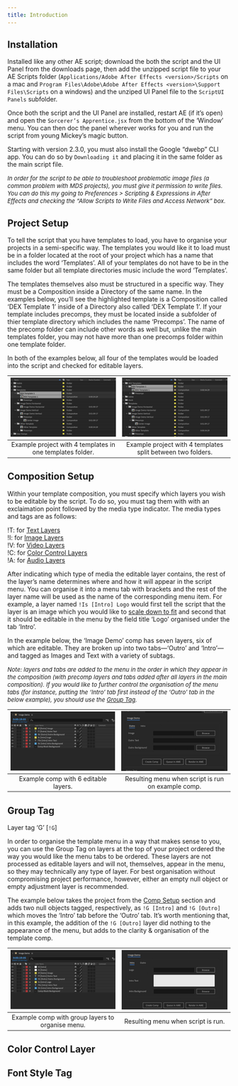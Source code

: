 ```yaml
---
title: Introduction
---
```

## Installation
Installed like any other AE script; download the both the script and the UI Panel from the downloads page, then add the unzipped script file to your AE Scripts folder (`Applications⁩/Adobe After Effects <version>⁩/Scripts` on a mac and `Program Files\Adobe\Adobe After Effects <version>\Support Files\Scripts` on a windows) and the unziped UI Panel file to the `ScriptUI Panels` subfolder.

Once both the script and the UI Panel are installed, restart AE (if it’s open) and open the `Sorcerer’s Apprentice.jsx` from the bottom of the ‘Window’ menu. You can then doc the panel wherever works for you and run the script from young Mickey’s magic button.

Starting with version 2.3.0, you must also install the Google “dwebp” CLI app. You can do so by `Downloading it` and placing it in the same folder as the main script file.

_<font size="2">In order for the script to be able to troubleshoot problematic image files (a common problem with MDS projects), you must give it permission to write files. You can do this my going to Preferences > Scripting & Expressions in After Effects and checking the “Allow Scripts to Write Files and Access Network” box.</font>_

## Project Setup
To tell the script that you have templates to load, you have to organise your projects in a semi-specific way. The templates you would like it to load must be in a folder located at the root of your project which has a name that includes the word ‘Templates’. All of your templates do not have to be in the same folder but all template directories music include the word ‘Templates’.

The templates themselves also must be structured in a specific way. They must be a Composition inside a Directory of the same name. In the examples below, you’ll see the highlighted template is a Composition called ‘DEX Template 1’ inside of a Directory also called ‘DEX Template 1’. If your template includes precomps, they must be located inside a subfolder of thier template directory which includes the name ‘Precomps’. The name of the precomp folder can include other words as well but, unlike the main templates folder, you may not have more than one precomps folder within one template folder.

In both of the examples below, all four of the templates would be loaded into the script and checked for editable layers.

![](../images/projectsetup.jpg)  |  ![](../images/projectsetup2.jpg) 
:-------------------------:|:-------------------------:
Example project with 4 templates in one templates folder. | Example project with 4 templates split between two folders.

## Composition Setup
Within your template composition, you must specify which layers you wish to be editable by the script. To do so, you must tag them with with an exclaimation point followed by the media type indicator. The media types and tags are as follows:

!T: for [Text Layers](./text-layer.md)  
!I: for [Image Layers](./text-layer.md)  
!V: for [Video Layers](./text-layer.md)  
!C: for [Color Control Layers](./text-layer.md)  
!A: for [Audio Layers](./text-layer.md)  

After indicating which type of media the editable layer contains, the rest of the layer’s name determines where and how it will appear in the script menu. You can organise it into a menu tab with brackets and the rest of the layer name will be used as the name of the corresponding menu item. For example, a layer named `!Is [Intro] Logo` would first tell the script that the layer is an image which you would like to [scale down to fit](./text-layer.md) and second that it should be editable in the menu by the field title ‘Logo’ organised under the tab ‘Intro’.

In the example below, the ‘Image Demo’ comp has seven layers, six of which are editable. They are broken up into two tabs—‘Outro’ and ‘Intro’—and tagged as Images and Text with a variety of subtags.

_<font size="2">Note: layers and tabs are added to the menu in the order in which they appear in the composition (with precomp layers and tabs added after all layers in the main composition). If you would like to further control the organisation of the menu tabs (for instance, putting the ‘Intro’ tab first instead of the ‘Outro’ tab in the below example), you should use the [Group Tag](#group-tag).</font>_

![](../images/layersetup.jpg) |  ![](../images/layersetup_demo.jpg)
:-------------------------:|:-------------------------:
Example comp with 6 editable layers.  | Resulting menu when script is run on example comp.

## Group Tag

Layer tag ‘G’ [`!G`]

In order to organise the template menu in a way that makes sense to you, you can use the Group Tag on layers at the top of your project ordered the way you would like the menu tabs to be ordered. These layers are not processed as editable layers and will not, themselves, appear in the menu, so they may technically any type of layer. For best organisation without compromising project performance, however, either an empty null object or empty adjustment layer is recommended.

The example below takes the project from the [Comp Setup](#composition-setup) section and adds two null objects tagged, respectively, as `!G [Intro]` and `!G [Outro]` which moves the ‘Intro’ tab before the ‘Outro’ tab. It’s worth mentioning that, in this example, the addition of the `!G [Outro]` layer did nothing to the appearance of the menu, but adds to the clarity & organisation of the template comp.

![](../images/groupsetup.jpg) |  ![](../images/groupsetup_demo.jpg)
:-------------------------:|:-------------------------:
Example comp with group layers to organise menu.  | Resulting menu when script is run.

## Color Control Layer

## Font Style Tag